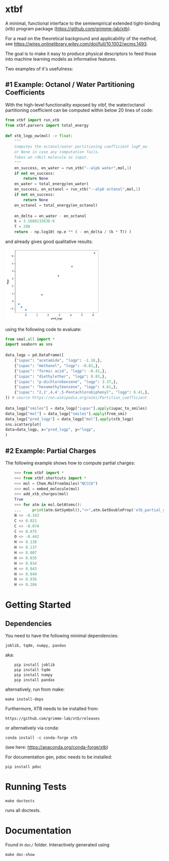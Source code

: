 # xtbf
A minimal, functional interface to the semiempirical extended tight-binding (xtb) program package (https://github.com/grimme-lab/xtb).

For a read on the theoretical background and applicability of the method, see https://wires.onlinelibrary.wiley.com/doi/full/10.1002/wcms.1493. 

The goal is to make it easy to produce physical descriptors to feed those into machine learning models as informative features.

Two examples of it's usefulness:

## \#1 Example: Octanol / Water Partitioning Coefficients

With the high-level functionality exposed by xtbf, the water/octanol
partitioning coefficient can be computed within below 20 lines of code:
```python
from xtbf import run_xtb
from xtbf.parsers import total_energy

def xtb_logp_ow(mol) -> float:
    """
    Computes the octanol/water partitioning coefficient logP_ow
    or None in case any computation fails.
    Takes an rdkit molecule as input.
    """
    en_success, en_water = run_xtb("--alpb water",mol,1)
    if not en_success:
        return None
    en_water = total_energy(en_water)
    en_success, en_octanol = run_xtb("--alpb octanol",mol,1)
    if not en_success:
        return None
    en_octanol = total_energy(en_octanol)

    en_delta = en_water - en_octanol
    k = 3.166811563E-6
    T = 298
    return - np.log10( np.e ** ( - en_delta / (k * T)) )
```
and already gives good qualitative results:

<img src="/doc/log_p_parity_plot.png" width="300">

using the following code to evaluate:
```python
from smal.all import *
import seaborn as sns

data_logp = pd.DataFrame([
    {"iupac": "acetamide", "logp": -1.16,},
    {"iupac": "methanol", "logp": -0.81,},
    {"iupac": "formic acid", "logp": -0.41,},
    {"iupac": "diethylether", "logp": 0.83,},
    {"iupac": "p-dichlorobenzene", "logp": 3.37,},
    {"iupac": "hexamethylbenzene", "logp": 4.61,},
    {"iupac": "2,2',4,4',5-Pentachlorobiphenyl", "logp": 6.41,},
]) # source https://en.wikipedia.org/wiki/Partition_coefficient

data_logp["smiles"] = data_logp["iupac"].apply(iupac_to_smiles)
data_logp["mol"] = data_logp["smiles"].apply(from_smi)
data_logp["pred_logp"] = data_logp["mol"].apply(xtb_logp)
sns.scatterplot(
data=data_logp, x="pred_logp", y="logp",
)
```

## \#2 Example: Partial Charges
The following example shows how to compute partial charges:
```python
    >>> from xtbf import *
    >>> from xtbf.shortcuts import *
    >>> mol = Chem.MolFromSmiles("NCCCO")
    >>> mol = embed_molecule(mol)
    >>> add_xtb_charges(mol)
    True
    >>> for atm in mol.GetAtoms():
    ...     print(atm.GetSymbol(),"<>",atm.GetDoubleProp('xtb_partial_charge'))
    N <> -0.343
    C <> 0.021
    C <> -0.074
    C <> 0.075
    O <> -0.442
    H <> 0.138
    H <> 0.137
    H <> 0.007
    H <> 0.035
    H <> 0.034
    H <> 0.043
    H <> 0.049
    H <> 0.036
    H <> 0.284

```


# Getting Started

## Dependencies
You need to have the following minimal dependencies:
```
joblib, tqdm, numpy, pandas
```
aka:
```
	pip install joblib
	pip install tqdm
	pip install numpy 
	pip install pandas 
```
alternatively, run from make:
```
make install-deps
```

Furthermore, XTB needs to be installed from:
```
https://github.com/grimme-lab/xtb/releases
```
or alternatively via conda:
```
conda install -c conda-forge xtb
```
(see here: https://anaconda.org/conda-forge/xtb)

For documentation gen, pdoc needs to be installed:
```
pip install pdoc
```

# Running Tests
```
make doctests
```
runs all doctests.

# Documentation
Found in ```doc/``` folder. Interactively generated using
```
make doc-show
```



